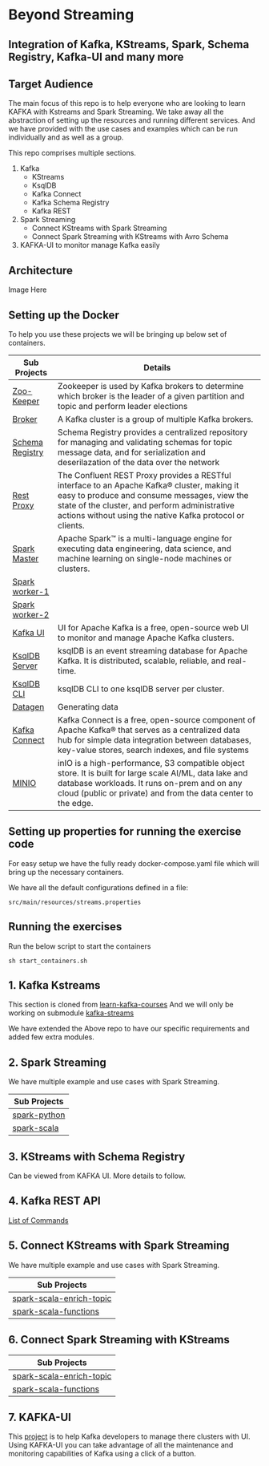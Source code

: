 # Beyond Streaming

## Integration of Kafka, KStreams, Spark, Schema Registry, Kafka-UI and many more

## Target Audience
The main focus of this repo is to help everyone who are looking to learn KAFKA with Kstreams and Spark Streaming.
We take away all the abstraction of setting up the resources and running different services.
And we have provided with the use cases and examples which can be run individually and as well as a group.

This repo comprises multiple sections.
1. Kafka
   - KStreams
   - KsqlDB
   - Kafka Connect
   - Kafka Schema Registry
   - Kafka REST
2. Spark Streaming
   - Connect KStreams with Spark Streaming
   - Connect Spark Streaming with KStreams with Avro Schema
6. KAFKA-UI to monitor manage Kafka easily

## Architecture
Image Here

## Setting up the Docker
To help you use these projects we will be bringing up below set of containers.

|Sub Projects                                                                                       | Details          |
| ------------------------------------------------------------------------------------------------- | ---------------- |
|[Zoo-Keeper](https://zookeeper.apache.org/)                                                        | Zookeeper is used by Kafka brokers to determine which broker is the leader of a given partition and topic and perform leader elections                 |
|[Broker](https://kafka.apache.org/documentation/)                                                  | A Kafka cluster is a group of multiple Kafka brokers.                  |
|[Schema Registry](https://github.com/confluentinc/schema-registry)                                 | Schema Registry provides a centralized repository for managing and validating schemas for topic message data, and for serialization and deserilazation of the data over the network                 |
|[Rest Proxy](https://github.com/confluentinc/kafka-rest)                                           | The Confluent REST Proxy provides a RESTful interface to an Apache Kafka® cluster, making it easy to produce and consume messages, view the state of the cluster, and perform administrative actions without using the native Kafka protocol or clients.                 |
|[Spark Master](https://spark.apache.org/docs/latest/structured-streaming-programming-guide.html)   |  Apache Spark™ is a multi-language engine for executing data engineering, data science, and machine learning on single-node machines or clusters.                |
|[Spark worker-1](https://spark.apache.org/docs/latest/structured-streaming-programming-guide.html) |                  |
|[Spark worker-2](https://spark.apache.org/docs/latest/structured-streaming-programming-guide.html) |                  |
|[Kafka UI](https://github.com/provectus/kafka-ui)                                                  | UI for Apache Kafka is a free, open-source web UI to monitor and manage Apache Kafka clusters.|
|[KsqlDB Server](https://docs.ksqldb.io/en/latest/operate-and-deploy/installation/server-config/)   | ksqlDB is an event streaming database for Apache Kafka. It is distributed, scalable, reliable, and real-time.                 |
|[KsqlDB CLI](https://docs.ksqldb.io/en/latest/operate-and-deploy/installation/cli-config/)         | ksqlDB CLI to one ksqlDB server per cluster.                 |
|[Datagen](https://www.confluent.io/blog/easy-ways-generate-test-data-kafka/)                       | Generating data|
|[Kafka Connect](https://www.confluent.io/blog/kafka-connect-tutorial/)                             | Kafka Connect is a free, open-source component of Apache Kafka® that serves as a centralized data hub for simple data integration between databases, key-value stores, search indexes, and file systems                 |
|[MINIO](https://github.com/minio/minio)                                                            | inIO is a high-performance, S3 compatible object store. It is built for large scale AI/ML, data lake and database workloads. It runs on-prem and on any cloud (public or private) and from the data center to the edge.                 |

## Setting up properties for running the exercise code
For easy setup we have the fully ready docker-compose.yaml file which will bring up the necessary containers.

We have all the default configurations defined in a file:

`src/main/resources/streams.properties`


## Running the exercises

Run the below script to start the containers

`sh start_containers.sh`
## 1. Kafka Kstreams

This section is cloned from [learn-kafka-courses](https://github.com/confluentinc/learn-kafka-courses/tree/main)
And we will only be working on submodule [kafka-streams](https://github.com/confluentinc/learn-kafka-courses/tree/main/kafka-streams)

We have extended the Above repo to have our specific requirements and added few extra modules.

## 2. Spark Streaming

We have multiple example and use cases with Spark Streaming.

|Sub Projects                                                                               |
| ----------------------------------------------------------------------------------------- |
|[spark-python](spark-python/README.md)                                |
|[spark-scala](spark-scala/README.md)                                  |

## 3. KStreams with Schema Registry
Can be viewed from KAFKA UI. More details to follow.
## 4. Kafka REST API
[List of Commands](kafka-rest/README.md)

## 5. Connect KStreams with Spark Streaming
We have multiple example and use cases with Spark Streaming.

|Sub Projects                                                                               |
| ----------------------------------------------------------------------------------------- |
|[spark-scala-enrich-topic](spark-scala-enrich-topic/README.md)        |
|[spark-scala-functions](spark-scala-functions/README.md)              |


## 6. Connect Spark Streaming with KStreams
|Sub Projects                                                                               |
| ----------------------------------------------------------------------------------------- |
|[spark-scala-enrich-topic](spark-scala-enrich-topic/README.md)        |
|[spark-scala-functions](spark-scala-functions/README.md)              |


## 7. KAFKA-UI
This [project](kafka-ui/README.md) is to help Kafka developers to manage there clusters with UI.
Using KAFKA-UI you can take advantage of all the maintenance and monitoring capabilities of Kafka using a click of a button.